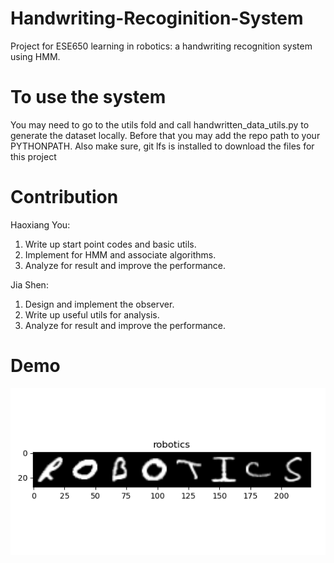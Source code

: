 # Handwriting-Recoginition-System
Project for ESE650 learning in robotics: a handwriting recognition system using HMM.

# To use the system 
You may need to go to the utils fold and call handwritten_data_utils.py to generate the dataset locally. Before that you may add the repo path to your PYTHONPATH. Also make sure, git lfs is installed to download the files for this project

# Contribution

Haoxiang You: 
1. Write up start point codes and basic utils.
2. Implement for HMM and associate algorithms.
3. Analyze for result and improve the performance.

Jia Shen:
1. Design and implement the observer.
2. Write up useful utils for analysis.
3. Analyze for result and improve the performance.

# Demo
![til](demo.gif)
